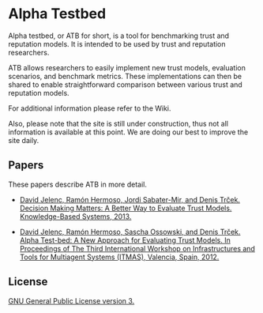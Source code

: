 # Alpha Testbed

Alpha testbed, or ATB for short, is a tool for benchmarking trust and reputation models. It is intended to be used by trust and reputation researchers.

ATB allows researchers to easily implement new trust models, evaluation scenarios, and benchmark metrics. These implementations can then be shared to enable straightforward comparison between various trust and reputation models.

For additional information please refer to the Wiki.

Also, please note that the site is still under construction, thus not all information is available at this point. We are doing our best to improve the site daily.

## Papers

These papers describe ATB in more detail.

* [David Jelenc, Ramón Hermoso, Jordi Sabater-Mir, and Denis Trček. Decision Making Matters: A Better Way to Evaluate Trust Models. Knowledge-Based Systems, 2013.](http://www.sciencedirect.com/science/article/pii/S0950705113002189)

* [David Jelenc, Ramón Hermoso, Sascha Ossowski, and Denis Trček. Alpha Test-bed: A New Approach for Evaluating Trust Models. In Proceedings of The Third International Workshop on Infrastructures and Tools for Multiagent Systems (ITMAS), Valencia, Spain, 2012.](http://riunet.upv.es/bitstream/handle/10251/16889/ITMAS%202012%20.pdf?...#page=57)

## License

[GNU General Public License version 3.](LICENSE)